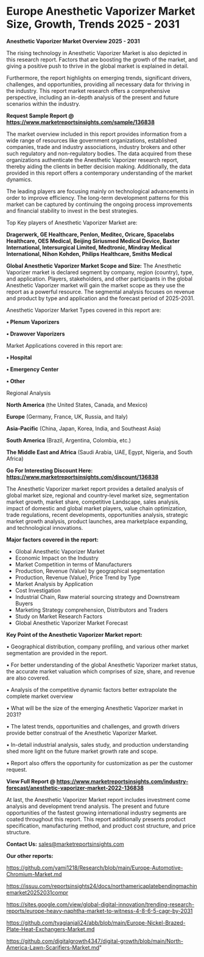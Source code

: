 # Europe Anesthetic Vaporizer Market Size, Growth, Trends 2025 - 2031

<Strong> Anesthetic Vaporizer Market Overview 2025 - 2031</strong>

The rising technology in Anesthetic Vaporizer Market is also depicted in this research report. Factors that are boosting the growth of the market, and giving a positive push to thrive in the global market is explained in detail.

Furthermore, the report highlights on emerging trends, significant drivers, challenges, and opportunities, providing all necessary data for thriving in the industry. This report market research offers a comprehensive perspective, including an in-depth analysis of the present and future scenarios within the industry.

<strong>Request Sample Report @ <a href=https://www.marketreportsinsights.com/sample/136838>https://www.marketreportsinsights.com/sample/136838</a></strong>

The market overview included in this report provides information from a wide range of resources like government organizations, established companies, trade and industry associations, industry brokers and other such regulatory and non-regulatory bodies. The data acquired from these organizations authenticate the Anesthetic Vaporizer research report, thereby aiding the clients in better decision making. Additionally, the data provided in this report offers a contemporary understanding of the market dynamics.

The leading players are focusing mainly on technological advancements in order to improve efficiency. The long-term development patterns for this market can be captured by continuing the ongoing process improvements and financial stability to invest in the best strategies.

Top Key players of Anesthetic Vaporizer Market are:

<strong>Dragerwerk, GE Healthcare, Penlon, Meditec, Oricare, Spacelabs Healthcare, OES Medical, Beijing Siriusmed Medical Device, Baxter International, Intersurgical Limited, Medtronic, Mindray Medical International, Nihon Kohden, Philips Healthcare, Smiths Medical</strong>

<strong><b>Global Anesthetic Vaporizer Market Scope and Size:</b></strong>
The Anesthetic Vaporizer market is declared segment by company, region (country), type, and application. Players, stakeholders, and other participants in the global Anesthetic Vaporizer market will gain the market scope as they use the report as a powerful resource. The segmental analysis focuses on revenue and product by type and application and the forecast period of 2025-2031.

Anesthetic Vaporizer Market Types covered in this report are:

<strong>• Plenum Vaporizers

• Drawover Vaporizers</strong>

Market Applications covered in this report are:

<strong>• Hospital

• Emergency Center

• Other</strong> 

Regional Analysis

<strong>North America</strong> (the United States, Canada, and Mexico)

<strong>Europe</strong> (Germany, France, UK, Russia, and Italy)

<strong>Asia-Pacific</strong> (China, Japan, Korea, India, and Southeast Asia)

<strong>South America</strong> (Brazil, Argentina, Colombia, etc.)

<strong>The Middle East and Africa</strong> (Saudi Arabia, UAE, Egypt, Nigeria, and South Africa)

<strong>Go For Interesting Discount Here: <a href=https://www.marketreportsinsights.com/discount/136838>https://www.marketreportsinsights.com/discount/136838</a></strong>

The Anesthetic Vaporizer market report provides a detailed analysis of global market size, regional and country-level market size, segmentation market growth, market share, competitive Landscape, sales analysis, impact of domestic and global market players, value chain optimization, trade regulations, recent developments, opportunities analysis, strategic market growth analysis, product launches, area marketplace expanding, and technological innovations.

<strong><b>Major factors covered in the report:</b></strong>
<ul>
  <li>Global Anesthetic Vaporizer Market </li>
  <li>Economic Impact on the Industry</li>
  <li>Market Competition in terms of Manufacturers</li>
  <li>Production, Revenue (Value) by geographical segmentation</li>
  <li>Production, Revenue (Value), Price Trend by Type</li>
  <li>Market Analysis by Application</li>
  <li>Cost Investigation</li>
  <li>Industrial Chain, Raw material sourcing strategy and Downstream Buyers</li>
  <li>Marketing Strategy comprehension, Distributors and Traders</li>
  <li>Study on Market Research Factors</li>
  <li>Global Anesthetic Vaporizer Market Forecast</li>
</ul>

<strong><b>Key Point of the Anesthetic Vaporizer Market report:</b></strong>

• Geographical distribution, company profiling, and various other market segmentation are provided in the report.

• For better understanding of the global Anesthetic Vaporizer market status, the accurate market valuation which comprises of size, share, and revenue are also covered.

• Analysis of the competitive dynamic factors better extrapolate the complete market overview

• What will be the size of the emerging Anesthetic Vaporizer market in 2031?

• The latest trends, opportunities and challenges, and growth drivers provide better construal of the Anesthetic Vaporizer Market.

• In-detail industrial analysis, sales study, and production understanding shed more light on the future market growth rate and scope.

• Report also offers the opportunity for customization as per the customer request.

<strong><b>View Full Report @ <a href=https://www.marketreportsinsights.com/industry-forecast/anesthetic-vaporizer-market-2022-136838>https://www.marketreportsinsights.com/industry-forecast/anesthetic-vaporizer-market-2022-136838</a></b></strong>


At last, the Anesthetic Vaporizer Market report includes investment come analysis and development trend analysis. The present and future opportunities of the fastest growing international industry segments are coated throughout this report. This report additionally presents product specification, manufacturing method, and product cost structure, and price structure.

<strong>Contact Us:</strong>
sales@marketreportsinsights.com

<strong>Our other reports:</strong>

<a href=https://github.com/yami1218/Research/blob/main/Europe-Automotive-Chromium-Market.md>https://github.com/yami1218/Research/blob/main/Europe-Automotive-Chromium-Market.md</a>

<a href=https://issuu.com/reportsinsights24/docs/northamericaplatebendingmachinemarket20252031compr>https://issuu.com/reportsinsights24/docs/northamericaplatebendingmachinemarket20252031compr</a>

<a href=https://sites.google.com/view/global-digital-innovation/trending-research-reports/europe-heavy-naphtha-market-to-witness-4-8-6-5-cagr-by-2031>https://sites.google.com/view/global-digital-innovation/trending-research-reports/europe-heavy-naphtha-market-to-witness-4-8-6-5-cagr-by-2031</a>

<a href=https://github.com/tyagianjali24/abb/blob/main/Europe-Nickel-Brazed-Plate-Heat-Exchangers-Market.md>https://github.com/tyagianjali24/abb/blob/main/Europe-Nickel-Brazed-Plate-Heat-Exchangers-Market.md</a>

<a href=https://github.com/digitalgrowth4347/digital-growth/blob/main/North-America-Lawn-Scarifiers-Market.md>https://github.com/digitalgrowth4347/digital-growth/blob/main/North-America-Lawn-Scarifiers-Market.md</a>"
